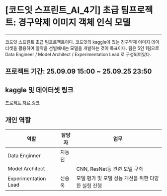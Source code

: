 # [코드잇 스프린트_AI_4기] 초급 팀프로젝트: 경구약제 이미지 객체 인식 모델
---
코드잇 스프린트 초급 팀프로젝트이다. 코드잇의 kaggle에 있는 경구약제 이미지 데이터셋을 활용하여 알약을 선별해내는 모델을 개발하는 것이 목표이다.
팀은 5인 1팀으로 Data Engineer / Model Architect / Experimentation Lead 로 구성되어있다.

## 프로젝트 기간: 25.09.09 15:00 ~ 25.09.25 23:50

## kaggle 및 데이터셋 링크
[프로젝트 자료 링크](https://www.kaggle.com/competitions/ai04-level1-project/data)

## 개인 역할

|역할|담당자|업무|
|----|-----|-----|
|Data Enginner|지동진||데이터 파이프라인 구축, 데이터 EDA 시행, 파이프라인 자동화|
|Model Architect||CNN, ResNet등 관련 모델 구축|
|Experimentation Lead|신승목|모델 평가 및 모델 성능 개선을 위한 다양한 실험 진행|
